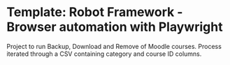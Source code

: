 # Template: Robot Framework - Browser automation with Playwright

Project to run Backup, Download and Remove of Moodle courses.
Process iterated through a CSV containing category and course ID columns.
